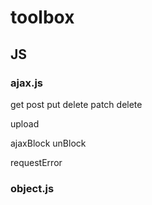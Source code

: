 # toolbox
## JS
### ajax.js
get post put delete patch delete

upload

ajaxBlock unBlock

requestError


### object.js
